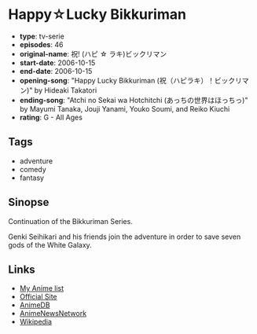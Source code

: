 # Happy☆Lucky Bikkuriman

-   **type**: tv-serie
-   **episodes**: 46
-   **original-name**: 祝! (ハピ ☆ ラキ)ビックリマン
-   **start-date**: 2006-10-15
-   **end-date**: 2006-10-15
-   **opening-song**: "Happy Lucky Bikkuriman (祝（ハピラキ）！ビックリマン)" by Hideaki Takatori
-   **ending-song**: "Atchi no Sekai wa Hotchitchi (あっちの世界はほっちっ)" by Mayumi Tanaka, Jouji Yanami, Youko Soumi, and Reiko Kiuchi
-   **rating**: G - All Ages

## Tags

-   adventure
-   comedy
-   fantasy

## Sinopse

Continuation of the Bikkuriman Series.

Genki Seihikari and his friends join the adventure in order to save seven gods of the White Galaxy.

## Links

-   [My Anime list](https://myanimelist.net/anime/15913/Happy☆Lucky_Bikkuriman)
-   [Official Site](http://www.toei-anim.co.jp/tv/h-l-bikkuri/)
-   [AnimeDB](http://anidb.info/perl-bin/animedb.pl?show=anime&aid=4774)
-   [AnimeNewsNetwork](http://www.animenewsnetwork.com/encyclopedia/anime.php?id=7895)
-   [Wikipedia](http://en.wikipedia.org/wiki/Happy_Lucky_Bikkuriman)
